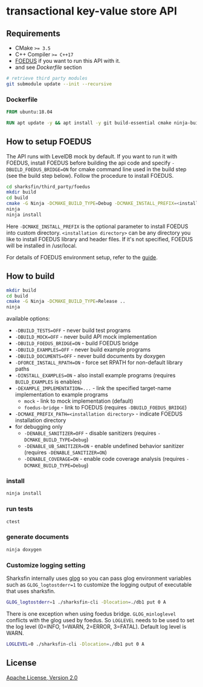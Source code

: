# transactional key-value store API

## Requirements

* CMake `>= 3.5`
* C++ Compiler `>= C++17`
* [FOEDUS](https://github.com/large-scale-oltp-team/foedus_code) if you want to run this API with it.
* and see *Dockerfile* section

```sh
# retrieve third party modules
git submodule update --init --recursive
```

### Dockerfile

```dockerfile
FROM ubuntu:18.04

RUN apt update -y && apt install -y git build-essential cmake ninja-build libleveldb-dev libboost-filesystem-dev doxygen
```

## How to setup FOEDUS

The API runs with LevelDB mock by default. If you want to run it with FOEDUS, install FOEDUS before building the api code and specify `-DBUILD_FOEDUS_BRIDGE=ON` for cmake command line used in the build step (see the build step below). Follow the procedure to install FOEDUS.

```sh
cd sharksfin/third_party/foedus
mkdir build
cd build
cmake -G Ninja -DCMAKE_BUILD_TYPE=Debug -DCMAKE_INSTALL_PREFIX=<installation directory> -DGFLAGS_INTTYPES_FORMAT=C99  ..
ninja
ninja install
```

Here `-DCMAKE_INSTALL_PREFIX` is the optional parameter to install FOEDUS into custom directory. `<installation directory>` can be any directory you like to install FOEDUS library and header files.
If it's not specified, FOEDUS will be installed in /usr/local.

For details of FOEDUS environment setup, refer to the [guide](https://github.com/large-scale-oltp-team/foedus_code/tree/master/foedus-core).

## How to build

```sh
mkdir build
cd build
cmake -G Ninja -DCMAKE_BUILD_TYPE=Release ..
ninja
```

available options:
* `-DBUILD_TESTS=OFF` - never build test programs
* `-DBUILD_MOCK=OFF` - never build API mock implementation
* `-DBUILD_FOEDUS_BRIDGE=ON` - build FOEDUS bridge
* `-DBUILD_EXAMPLES=OFF` - never build example programs
* `-DBUILD_DOCUMENTS=OFF` - never build documents by doxygen
* `-DFORCE_INSTALL_RPATH=ON` - force set RPATH for non-default library paths
* `-DINSTALL_EXAMPLES=ON` - also install example programs (requires `BUILD_EXAMPLES` is enables)
* `-DEXAMPLE_IMPLEMENTATION=...` - link the specified target-name implementation to example programs
  * `mock` - link to mock implementation (default)
  * `foedus-bridge` - link to FOEDUS (requires `-DBUILD_FOEDUS_BRIDGE`)
* `-DCMAKE_PREFIX_PATH=<installation directory>` - indicate FOEDUS installation directory
* for debugging only
  * `-DENABLE_SANITIZER=OFF` - disable sanitizers (requires `-DCMAKE_BUILD_TYPE=Debug`)
  * `-DENABLE_UB_SANITIZER=ON` - enable undefined behavior sanitizer (requires `-DENABLE_SANITIZER=ON`)
  * `-DENABLE_COVERAGE=ON` - enable code coverage analysis (requires `-DCMAKE_BUILD_TYPE=Debug`)
  
### install

```sh
ninja install
```

### run tests

```sh
ctest
```

### generate documents

```sh
ninja doxygen
```

### Customize logging setting 
Sharksfin internally uses [glog](https://github.com/google/glog) so you can pass glog environment variables such as `GLOG_logtostderr=1` to customize the logging output of executable that uses sharksfin. 

```sh
GLOG_logtostderr=1 ./sharksfin-cli -Dlocation=./db1 put 0 A
```

There is one exception when using foedus bridge. `GLOG_minloglevel` conflicts with the glog used by foedus. So `LOGLEVEL` needs to be used to set the log level (0=INFO, 1=WARN, 2=ERROR, 3=FATAL). Default log level is WARN.

```sh
LOGLEVEL=0 ./sharksfin-cli -Dlocation=./db1 put 0 A
```



## License

[Apache License, Version 2.0](http://www.apache.org/licenses/LICENSE-2.0)

